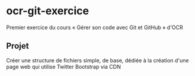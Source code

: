 # ocr-git-exercice
Premier exercice du cours « Gérer son code avec Git et GitHub » d'OCR

## Projet
Créer une structure de fichiers simple, de base, dédiée à la création d'une page web qui utilise Twitter Bootstrap via CDN

